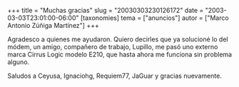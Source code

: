 +++
title = "Muchas gracias"
slug = "20030303230126172"
date = "2003-03-03T23:01:00-06:00"
[taxonomies]
tema = ["anuncios"]
autor = ["Marco Antonio Zúñiga Martínez"]
+++

Agradesco a quienes me ayudaron. Quiero decirles que ya solucioné lo del
módem, un amigo, compañero de trabajo, Lupillo, me pasó uno externo
marca Cirrus Logic modelo E210, que hasta ahora me funciona sin problema
alguno.

Saludos a Ceyusa, Ignaciohg, Requiem77, JaGuar y gracias nuevamente.

